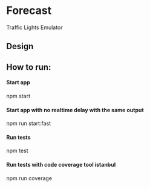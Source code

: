 # Forecast
Traffic Lights Emulator
## Design

## How to run:
#### Start app
npm start
#### Start app with no realtime delay with the same output
npm run start:fast
#### Run tests
npm test
#### Run tests with code coverage tool istanbul
npm run coverage